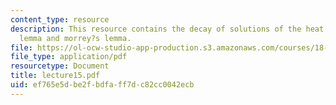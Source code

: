 ```yaml
---
content_type: resource
description: This resource contains the decay of solutions of the heat equation, campanato?s
  lemma and morrey?s lemma.
file: https://ol-ocw-studio-app-production.s3.amazonaws.com/courses/18-152-introduction-to-partial-differential-equations-fall-2005/ef765e5dbe2fbdfaff7dc82cc0042ecb_lecture15.pdf
file_type: application/pdf
resourcetype: Document
title: lecture15.pdf
uid: ef765e5d-be2f-bdfa-ff7d-c82cc0042ecb
---
```

